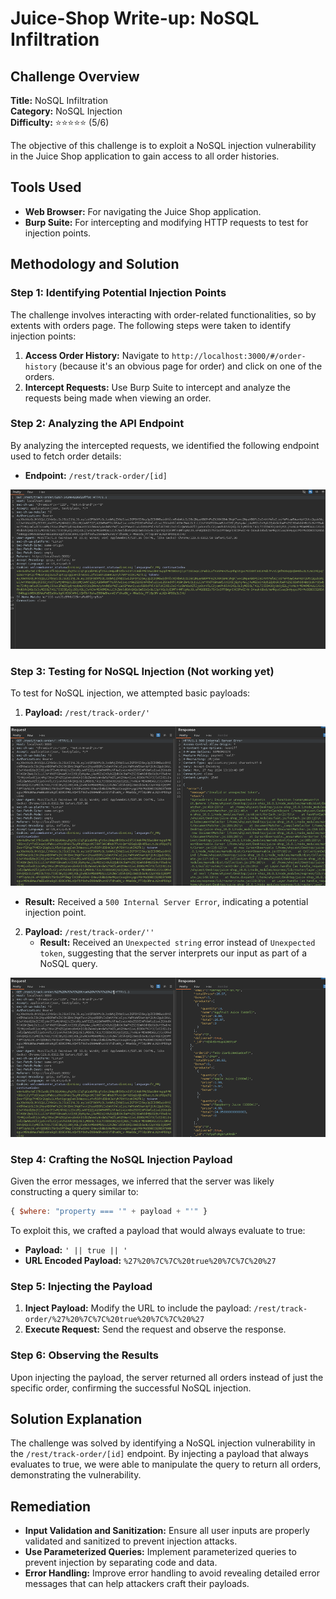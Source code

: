 # Juice-Shop Write-up: NoSQL Infiltration

## Challenge Overview
**Title:** NoSQL Infiltration  
**Category:** NoSQL Injection  
**Difficulty:** ⭐⭐⭐⭐⭐ (5/6)  

The objective of this challenge is to exploit a NoSQL injection vulnerability in the Juice Shop application to gain access to all order histories.

## Tools Used
- **Web Browser:** For navigating the Juice Shop application.
- **Burp Suite:** For intercepting and modifying HTTP requests to test for injection points.

## Methodology and Solution

### Step 1: Identifying Potential Injection Points
The challenge involves interacting with order-related functionalities, so by extents with orders page. The following steps were taken to identify injection points:
1. **Access Order History:** Navigate to `http://localhost:3000/#/order-history` (because it's an obvious page for order) and click on one of the orders.
2. **Intercept Requests:** Use Burp Suite to intercept and analyze the requests being made when viewing an order.

### Step 2: Analyzing the API Endpoint
By analyzing the intercepted requests, we identified the following endpoint used to fetch order details:
- **Endpoint:** `/rest/track-order/[id]`

<img src="../assets/difficulty5/nosql_exfiltration_1.png" alt="normal request" width="600px">

### Step 3: Testing for NoSQL Injection (Not working yet)
To test for NoSQL injection, we attempted basic payloads:
1. **Payload:** `/rest/track-order/'`

<img src="../assets/difficulty5/nosql_exfiltration_2.png" alt="modified request" width="600px">

   - **Result:** Received a `500 Internal Server Error`, indicating a potential injection point.
2. **Payload:** `/rest/track-order/''`
   - **Result:** Received an `Unexpected string` error instead of `Unexpected token`, suggesting that the server interprets our input as part of a NoSQL query.

<img src="../assets/difficulty5/nosql_exfiltration_3.png" alt="request with payload" width="600px">

### Step 4: Crafting the NoSQL Injection Payload
Given the error messages, we inferred that the server was likely constructing a query similar to:
```javascript
{ $where: "property === '" + payload + "'" }
```
To exploit this, we crafted a payload that would always evaluate to true:
- **Payload:** `' || true || '`
- **URL Encoded Payload:** `%27%20%7C%7C%20true%20%7C%7C%20%27`

### Step 5: Injecting the Payload
1. **Inject Payload:** Modify the URL to include the payload: `/rest/track-order/%27%20%7C%7C%20true%20%7C%7C%20%27`
2. **Execute Request:** Send the request and observe the response.

### Step 6: Observing the Results
Upon injecting the payload, the server returned all orders instead of just the specific order, confirming the successful NoSQL injection.

## Solution Explanation
The challenge was solved by identifying a NoSQL injection vulnerability in the `/rest/track-order/[id]` endpoint. By injecting a payload that always evaluates to true, we were able to manipulate the query to return all orders, demonstrating the vulnerability.

## Remediation
- **Input Validation and Sanitization:** Ensure all user inputs are properly validated and sanitized to prevent injection attacks.
- **Use Parameterized Queries:** Implement parameterized queries to prevent injection by separating code and data.
- **Error Handling:** Improve error handling to avoid revealing detailed error messages that can help attackers craft their payloads.

